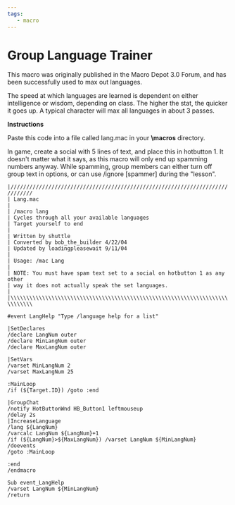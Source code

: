 ```yaml
---
tags:
   - macro
---
```

# Group Language Trainer

This macro was originally published in the Macro Depot 3.0 Forum, and has been successfully used to max out languages.

The speed at which languages are learned is dependent on either intelligence or wisdom, depending on class. The higher the stat, the quicker it goes up. A typical character will max all languages in about 3 passes.

**Instructions**

Paste this code into a file called lang.mac in your **\macros** directory.

In game, create a social with 5 lines of text, and place this in hotbutton 1. It doesn't matter what it says, as this macro will only end up spamming numbers anyway. While spamming, group members can either turn off group text in options, or can use /ignore [spammer] during the "lesson".

`|/////////////////////////////////////////////////////////////////////////////`  
`| Lang.mac`  
`|`  
`| /macro lang`  
`| Cycles through all your available languages`  
`| Target yourself to end`  
`|`  
`| Written by shuttle`  
`| Converted by bob_the_builder 4/22/04`  
`| Updated by loadingpleasewait 9/11/04`  
`|`  
`| Usage: /mac Lang`  
`|`  
`| NOTE: You must have spam text set to a social on hotbutton 1 as any other`  
`| way it does not actually speak the set languages.`  
`|`  
`|\\\\\\\\\\\\\\\\\\\\\\\\\\\\\\\\\\\\\\\\\\\\\\\\\\\\\\\\\\\\\\\\\\\\\\\\\\\\\`

`#event LangHelp "Type /language help for a list"`

`|SetDeclares`  
`/declare LangNum outer`  
`/declare MinLangNum outer`  
`/declare MaxLangNum outer`

`|SetVars`  
`/varset MinLangNum 2`  
`/varset MaxLangNum 25`

`:MainLoop`  
`/if (${Target.ID}) /goto :end`

`|GroupChat`  
`/notify HotButtonWnd HB_Button1 leftmouseup`  
`/delay 2s`  
`|IncreaseLanguage`  
`/lang ${LangNum}`  
`/varcalc LangNum ${LangNum}+1`  
`/if (${LangNum}>${MaxLangNum}) /varset LangNum ${MinLangNum}`  
`/doevents`  
`/goto :MainLoop`

`:end`  
`/endmacro`

`Sub event_LangHelp`  
`/varset LangNum ${MinLangNum}`  
`/return`

